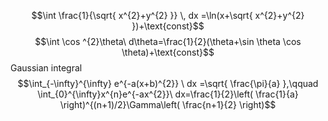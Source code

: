 $$\int \frac{1}{\sqrt{ x^{2}+y^{2} }} \, dx =\ln(x+\sqrt{ x^{2}+y^{2} })+\text{const}$$
$$\int \cos ^{2}\theta\ d\theta=\frac{1}{2}(\theta+\sin \theta \cos \theta)+\text{const}$$
Gaussian integral
$$\int_{-\infty}^{\infty} e^{-a(x+b)^{2}} \ dx =\sqrt{ \frac{\pi}{a} },\qquad \int_{0}^{\infty}x^{n}e^{-ax^{2}}\ dx=\frac{1}{2}\left( \frac{1}{a} \right)^{(n+1)/2}\Gamma\left( \frac{n+1}{2} \right)$$
